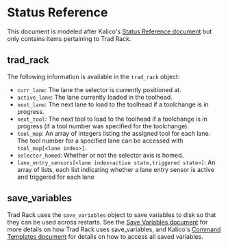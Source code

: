 # Status Reference

This document is modeled after Kalico's
[Status Reference document](https://docs.kalico.gg/Status_Reference.html)
but only contains items pertaining to Trad Rack.

## trad_rack

The following information is available in the `trad_rack` object:

- `curr_lane`: The lane the selector is currently positioned at.
- `active_lane`: The lane currently loaded in the toolhead.
- `next_lane`: The next lane to load to the toolhead if a toolchange
  is in progress.
- `next_tool`: The next tool to load to the toolhead if a toolchange
  is in progress (if a tool number was specified for the toolchange).
- `tool_map`: An array of integers listing the assigned tool for each
  lane. The tool number for a specified lane can be accessed with
  `tool_map[<lane index>]`.
- `selector_homed`: Whether or not the selector axis is homed.
- `lane_entry_sensors[<lane index<active state,triggered state>]`: An array of lists, each list indicating whether a lane entry sensor is active and triggered for each lane

## save_variables

Trad Rack uses the `save_variables` object to save variables to disk
so that they can be used across restarts. See the
[Save Variables document](Save_Variables.md) for more details
on how Trad Rack uses save_variables, and Kalico's
[Command Templates document](https://docs.kalico.gg/Command_Templates.html#save-variables-to-disk)
for details on how to access all saved variables.

